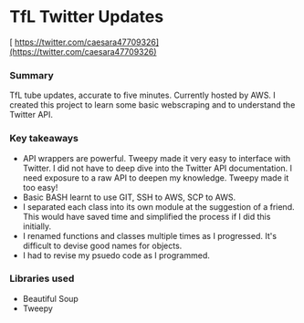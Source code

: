 # TfL Twitter Updates

[ https://twitter.com/caesara47709326](https://twitter.com/caesara47709326)

### Summary
TfL tube updates, accurate to five minutes. Currently hosted by AWS. I created this project to learn some basic webscraping and to understand the Twitter API.

### Key takeaways
* API wrappers are powerful. Tweepy made it very easy to interface with Twitter. I did not have to deep dive into the Twitter API documentation. I need exposure to a raw API to deepen my knowledge. Tweepy made it too easy!
* Basic BASH learnt to use GIT, SSH to AWS, SCP to AWS.
* I separated each class into its own module at the suggestion of a friend. This would have saved time and simplified the process if I did this initially.
* I renamed functions and classes multiple times as I progressed. It's difficult to devise good names for objects.
* I had to revise my psuedo code as I programmed.

### Libraries used
* Beautiful Soup
* Tweepy
